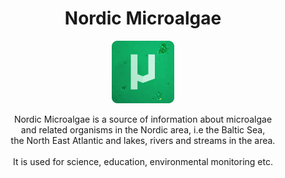 <h1 align="center">
  Nordic Microalgae
</h1>

<p align="center">
  <img src="/nµa-logo-with-bg.png" width="100" height="100" />
</p>

<p align="center">
  Nordic Microalgae is a source of information about microalgae <br />and
  related organisms in the Nordic area, i.e the Baltic Sea,<br />
  the North East Atlantic and lakes, rivers and streams in the area.<br /><br />
  It is used for science, education, environmental monitoring etc.
</p>
